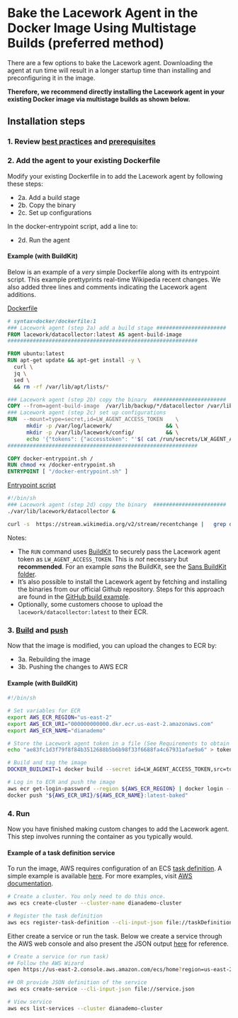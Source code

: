 
# Bake the Lacework Agent in the Docker Image Using Multistage Builds (preferred method) 

There are a few options to bake the Lacework agent. Downloading the agent at run time will result in a longer startup time than installing and preconfiguring it in the image. 

**Therefore, we recommend directly installing the Lacework agent in your existing Docker image via multistage builds as shown below.**

## Installation steps 

### 1. Review [best practices](../../README.md#best-practices) and [prerequisites](../../README.md#prerequisites)

### 2. Add the agent to your existing Dockerfile

Modify your existing Dockerfile in to add the Lacework agent by following these steps: 

* 2a. Add a build stage
* 2b. Copy the binary
* 2c. Set up configurations

In the docker-entrypoint script, add a line to: 

* 2d. Run the agent 

#### Example (with BuildKit)

Below is an example of a _very_ simple Dockerfile along with its entrypoint script. This example prettyprints real-time Wikipedia recent changes. We also added three lines and comments indicating the Lacework agent additions.

[Dockerfile](multi.dockerfile)
  ```Dockerfile
  # syntax=docker/dockerfile:1
  ### Lacework agent (step 2a) add a build stage ######################
  FROM lacework/datacollector:latest AS agent-build-image
  ############################################################

  FROM ubuntu:latest
  RUN apt-get update && apt-get install -y \
    curl \
    jq \
    sed \
    && rm -rf /var/lib/apt/lists/*

  ### Lacework agent (step 2b) copy the binary  #######################
  COPY --from=agent-build-image  /var/lib/backup/*/datacollector /var/lib/lacework/datacollector
  ### Lacework agent (step 2c) set up configurations  
  RUN  --mount=type=secret,id=LW_AGENT_ACCESS_TOKEN    \
        mkdir -p /var/log/lacework/                 && \
        mkdir -p /var/lib/lacework/config/          && \
        echo '{"tokens": {"accesstoken": "'$( cat /run/secrets/LW_AGENT_ACCESS_TOKEN)'"}}' > /var/lib/lacework/config/config.json  
  ############################################################

  COPY docker-entrypoint.sh /
  RUN chmod +x /docker-entrypoint.sh
  ENTRYPOINT [ "/docker-entrypoint.sh" ]
  ```

[Entrypoint script](docker-entrypoint.sh)
  ```bash
  #!/bin/sh
  ### Lacework agent (step 2d) copy the binary  #######################
  ./var/lib/lacework/datacollector &

  curl -s  https://stream.wikimedia.org/v2/stream/recentchange |   grep data |  sed 's/^data: //g' |  jq -rc 'with_entries(if .key == "$schema" then .key = "schema" else . end)'
```

Notes: 
* The <code>RUN</code></strong> command uses [BuildKit](https://docs.docker.com/develop/develop-images/build_enhancements/) to securely pass the Lacework agent token as <code>LW_AGENT_ACCESS_TOKEN</code>. This is <em>not</em> necessary but <strong>recommended</strong>. For an example <em>sans</em> the BuildKit, see the [Sans BuildKit folder](sans-buildkit-example/README.md).
* It’s also possible to install the Lacework agent by fetching and installing the binaries from our official Github repository. Steps for this approach are found in the [GitHub build example](../baked-github-build/README.md).
* Optionally, some customers choose to upload the `lacework/datacollector:latest` to their ECR. 

### 3. [Build](build-multi.sh) and [push](push-multi.sh)

Now that the image is modified, you can upload the changes to ECR by:

* 3a. Rebuilding the image
* 3b. Pushing the changes to AWS ECR

#### Example (with BuildKit)

  ```bash
  #!/bin/sh

  # Set variables for ECR
  export AWS_ECR_REGION="us-east-2"
  export AWS_ECR_URI="000000000000.dkr.ecr.us-east-2.amazonaws.com"
  export AWS_ECR_NAME="dianademo"

  # Store the Lacework agent token in a file (See Requirements to obtain one)
  echo "ae83fc1d3f79f8f84b3512688b5b6b98f33f6688fa4c67931afae9a6" > token.key

  # Build and tag the image
  DOCKER_BUILDKIT=1 docker build --secret id=LW_AGENT_ACCESS_TOKEN,src=token.key --force-rm=true --tag "${AWS_ECR_URI}/${AWS_ECR_NAME}:latest-baked" .

  # Log in to ECR and push the image
  aws ecr get-login-password --region ${AWS_ECR_REGION} | docker login --username AWS --password-stdin ${AWS_ECR_URI}
  docker push "${AWS_ECR_URI}/${AWS_ECR_NAME}:latest-baked"
  ```

### 4. Run 

Now you have finished making custom changes to add the Lacework agent. This step involves running the container as you typically would. 

#### Example of a task definition service

To run the image, AWS requires configuration of an ECS [task definition](https://docs.aws.amazon.com/AmazonECS/latest/developerguide/task_definitions.html). A simple example is available [here](taskDefinition.json). For more examples, visit [AWS documentation](https://docs.aws.amazon.com/AmazonECS/latest/developerguide/example_task_definitions.html).

```bash
# Create a cluster. You only need to do this once.
aws ecs create-cluster --cluster-name dianademo-cluster 

# Register the task definition
aws ecs register-task-definition --cli-input-json file://taskDefinition.json   
```

Either create a service or run the task. Below we create a service through the AWS web console and also present the JSON output [here](service.json) for reference. 

```bash
# Create a service (or run task) 
## Follow the AWS Wizard
open https://us-east-2.console.aws.amazon.com/ecs/home?region=us-east-2#/clusters/dianademo-cluster/createService 

## OR provide JSON definition of the service
aws ecs create-service --cli-input-json file://service.json   

# View service
aws ecs list-services --cluster dianademo-cluster 
```
